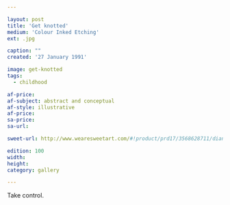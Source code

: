 ```yaml
---

layout: post
title: 'Get knotted'
medium: 'Colour Inked Etching'
ext: .jpg

caption: ""
created: '27 January 1991'

image: get-knotted
tags:
  - childhood

af-price:
af-subject: abstract and conceptual
af-style: illustrative
af-price:
sa-price:
sa-url:

sweet-url: http://www.wearesweetart.com/#!product/prd17/3568628711/dianne-murphy-%22get-knotted%22

edition: 100
width:
height:
category: gallery

---
```


Take control.
